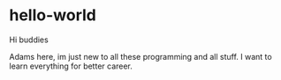 # hello-world

Hi buddies

Adams here, im just new to all these programming and all stuff.
I want to learn everything for better career.
